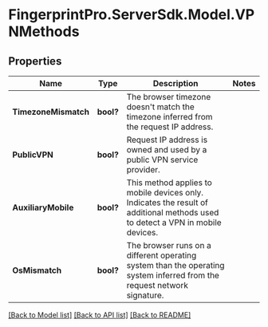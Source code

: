 # FingerprintPro.ServerSdk.Model.VPNMethods
## Properties

Name | Type | Description | Notes
------------ | ------------- | ------------- | -------------
**TimezoneMismatch** | **bool?** | The browser timezone doesn't match the timezone inferred from the request IP address. | 
**PublicVPN** | **bool?** | Request IP address is owned and used by a public VPN service provider. | 
**AuxiliaryMobile** | **bool?** | This method applies to mobile devices only. Indicates the result of additional methods used to detect a VPN in mobile devices. | 
**OsMismatch** | **bool?** | The browser runs on a different operating system than the operating system inferred from the request network signature. | 

[[Back to Model list]](../README.md#documentation-for-models) [[Back to API list]](../README.md#documentation-for-api-endpoints) [[Back to README]](../README.md)

